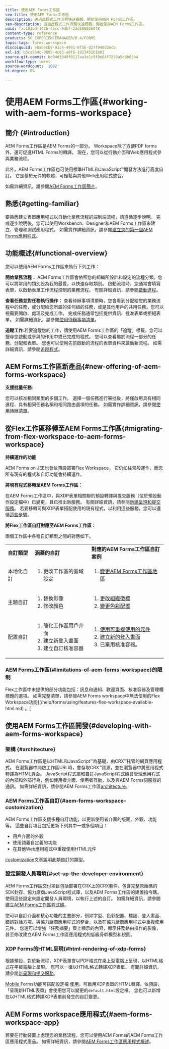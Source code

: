 ```yaml
---
title: 使用AEM Forms工作區
seo-title: 使用AEM Forms工作區
description: 透過此程式工作流程快速概觀，開始使用AEM Forms工作區。
seo-description: 透過此程式工作流程快速概觀，開始使用AEM Forms工作區。
uuid: fac103bd-142b-46cc-9db7-22d1880260f8
content-type: reference
products: SG_EXPERIENCEMANAGER/6.4/FORMS
topic-tags: forms-workspace
discoiquuid: ebabecb9-91c4-4991-8f5b-d27f940d2ecb
exl-id: b5ca864c-0895-4c83-a8f6-1913452b1b01
source-git-commit: bd94d3949f0117aa3e1c9f0e84f7293a5d6b03b4
workflow-type: tm+mt
source-wordcount: '1082'
ht-degree: 0%

---
```


# 使用AEM Forms工作區{#working-with-aem-forms-workspace}

## 簡介 {#introduction}

AEM Forms工作區是AEM Forms的一部分。 Workspace除了方便PDF forms外，還可促進HTML Forms的轉譯。 現在，您可以從行動介面和Web應用程式參與業務流程。

此外，AEM Forms工作區也可使用標準HTML和JavaScript™開發方法進行高度自訂。 它是基於元件的軟體，可輕鬆與其他Web應用程式整合。

如需詳細資訊，請參閱[AEM Forms工作區簡介](/help/forms/using/introduction-html-workspace.md)。

## 熟悉{#getting-familiar}

要熟悉建立表單應用程式以自動化業務流程的端到端流程，請遵循逐步說明。 完成逐步說明後，您可以使用Workbench、Designer和AEM Forms工作區來建立、管理和測試應用程式。 如需實作詳細資訊，請參閱[建立您的第一個AEM Forms應用程式](https://help.adobe.com/en_US/livecycle/11.0/CreateFirstApp/index.html)。

## 功能概述{#functional-overview}

您可以使用AEM Forms工作區來執行下列工作：

**開始業務流程：** AEM Forms工作區會依照您的組織所設計和設定的流程分類。您可以將常用的類別設為我的最愛，以快速存取類別。 啟動流程時，您通常會填寫表單，以啟動表單工作流程控制的業務流程。 有關詳細資訊，請參閱[啟動進程](/help/forms/using/starting-processes.md)。

**查看任務並對任務執行操作：** 查看待辦事項清單時，您會看到分配給您的業務流程中的任務，或分配給您所屬的任何組的任務，或是其他用戶的共用任務。您可以視需要開啟、處理及完成工作。 完成任務通常包括提供資訊、批准表單或拒絕表單。 如需詳細資訊，請參閱[使用待辦事項清單](/help/forms/using/todo-lists.md)。

**追蹤工作**:若要追蹤您的工作，請使用AEM Forms工作區的「追蹤」標籤。您可以搜尋您啟動或參與的作用中或已完成的程式。 您可以查看屬於流程一部分的任務、分配和表單。 您也可以使用先前啟動的流程的表單資料來啟動新流程。 如需詳細資訊，請參閱[追蹤程式](/help/forms/using/tracking-processes.md)。

## AEM Forms工作區新產品{#new-offering-of-aem-forms-workspace}

**支援批量任務**:

您可以核准相同類型的多個工作。 選擇一個任務進行審批後，將僅啟用具有相同進程、具有相同任務名稱和相同路由選項的任務。 如需實作詳細資訊，請參閱[使用待辦清單](/help/forms/using/todo-lists.md)。

## 從Flex工作區移轉至AEM Forms工作區{#migrating-from-flex-workspace-to-aem-forms-workspace}

**持續運作的功能**

AEM Forms on JEE也會依預設部署Flex Workspace。 它仍如往常般運作，而您所有現有的程式和自訂功能會持續運作。

**將現有程式移轉至AEM Forms工作區：**

在AEM Forms工作區中，與XDP表單相關聯的預設轉譯與提交服務（位於預設動作設定檔中）已變更，且已推出新服務。 有關詳細資訊，請參閱[新建呈現和提交服務](/help/forms/using/new-render-submit-service.md)。 若要移轉可與XDP表單搭配使用的現有程式，以利用這些服務，您可以遵循[這些步驟](/help/forms/using/new-render-submit-service.md)。

**將Flex工作區自訂對應至AEM Forms工作區：**

兩個工作區中各種自訂類型之間的對應如下。

<table> 
 <tbody>
  <tr>
   <td><strong>自訂類型 </strong></td> 
   <td><strong>涵蓋的自訂 </strong></td> 
   <td><strong>對應的AEM Forms工作區自訂案例</strong></td> 
  </tr>
  <tr>
   <td>本地化自訂</td> 
   <td>
    <ol> 
     <li>更改工作區的區域設定</li> 
    </ol> </td> 
   <td>
    <ol> 
     <li><a href="/help/forms/using/changing-locale-user-interface.md">變更AEM Forms工作區地區</a></li> 
    </ol> </td> 
  </tr>
  <tr>
   <td>主題自訂</td> 
   <td>
    <ol> 
     <li>替換影像</li> 
     <li>修改顏色</li> 
    </ol> </td> 
   <td>
    <ol> 
     <li><a href="/help/forms/using/changing-organization-logo-branding.md">更改組織徽標</a> </li> 
     <li><a href="/help/forms/using/changing-color-scheme-interface.md">變更色彩配置</a></li> 
    </ol> </td> 
  </tr>
  <tr>
   <td>配置自訂</td> 
   <td>
    <ol> 
     <li>簡化工作區用戶介面<br /> </li> 
     <li>建立新登入畫面</li> 
     <li>建立自訂核准容器</li> 
    </ol> </td> 
   <td>
    <ol> 
     <li><a href="/help/forms/using/description-reusable-components.md">使用可重複使用的元件</a></li> 
     <li><a href="/help/forms/using/creating-new-login-screen.md">建立新的登入畫面</a></li> 
     <li>已棄用核准容器。</li> 
    </ol> </td> 
  </tr>
 </tbody>
</table>

### AEM Forms工作區{#limitations-of-aem-forms-workspace}的限制

Flex工作區中未提供的部分功能包括：訊息和通知、歡迎頁面、核准容器及管理欄標題的選項。 如需完整清單，請參閱AEM Forms workspace中無法使用的Flex Workspace功能](/help/forms/using/features-flex-workspace-available-html.md) 。[

## 使用AEM Forms工作區開發{#developing-with-aem-forms-workspace}

### 架構 {#architecture}

AEM Forms工作區是以HTML和JavaScript™為基礎，由CRX™托管的網頁應用程式。 在瀏覽器中開啟工作區URL時，會存取CRX™資源，並在瀏覽器中將應用程式轉譯為HTML頁面。 JavaScript程式庫和自訂JavaScript程式碼會管理應用程式的內部和外部行為，例如使用者介面、使用者互動，以及與AEM Forms伺服器的通訊。 如需詳細資訊，請參閱AEM Forms工作區[architecture](/help/forms/using/html-workspace-architecture.md)。

### AEM Forms工作區自訂{#aem-forms-workspace-customization}

AEM Forms工作區支援多種自訂功能，以更新使用者介面的版面、外觀、功能等。 這些自訂項目包括更新下列其中一或多個項目：

* 用戶介面的外觀
* 使用語義自定義的功能
* 在其他Web應用程式中重複使用HTML元件

[customization](introduction-customizing-html-workspace.md)文章說明此類自訂的類型。

### 設定開發人員環境{#set-up-the-developer-environment}

AEM Forms工作區交付項目包括部署在CRX上的CRX套件、包含完整原始碼的SDK封存、協力廠商JavaScript程式庫，以及AEM Forms工作區的建置指令碼。 使用這些設定來設定開發人員環境，以執行上述的自訂。 如需詳細資訊，請參閱[建立AEM Forms工作區程式碼](introduction-customizing-html-workspace.md#building-html-workspace-code)。

您可以自訂介面和核心功能的主要部分，例如字型、色彩配置、標誌、登入畫面、錯誤對話方塊、與協力廠商應用程式的整合，以及在協力廠商應用程式中重複使用元件。 您還可以增強「任務摘要」頁上顯示的內容，顯示任務路由操作的影像，甚至修改建立AEM Forms工作區應用程式的低級骨幹模型和視圖。

### XDP Forms的HTML呈現{#html-rendering-of-xdp-forms}

根據預設，對於新流程，XDP表單會以PDF格式在桌上型電腦上呈現，以HTML格式在平板電腦上呈現。 您可以一律以HTML格式轉譯XDP表單。 有關詳細資訊，請參閱[新呈現和提交服務](/help/forms/using/new-render-submit-service.md)。

[Mobile ](https://helpx.adobe.com/livecycle/help/mobile-forms/introduction.html) Forms功能可搭配設定檔 [使用](https://helpx.adobe.com/livecycle/help/mobile-forms/creating-profile.html)，可啟用XDP表單的HTML轉譯。依預設，「呈現新HTML表單」會使用您可以變更的`default.html`設定檔。 您也可以新增在以HTML格式轉譯XDP表單前發生的自訂變更。

## AEM Forms workspace應用程式{#aem-forms-workspace-app}

若要在行動裝置上處理您的業務流程，您可以使用AEM Forms的AEM Forms工作區應用程式產品。 如需詳細資訊，請參閱[AEM Forms工作區應用程式概述](https://helpx.adobe.com/livecycle/help/mobile-workspace/mobile-workspace-overview.html)。
